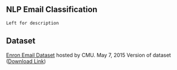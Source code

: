 ## NLP Email Classification
`Left for description`

## Dataset
[Enron Email Dataset](http://www.cs.cmu.edu/~enron/) hosted by CMU.
May 7, 2015 Version of dataset ([Download Link](http://www.cs.cmu.edu/~enron/enron_mail_20150507.tar.gz))
